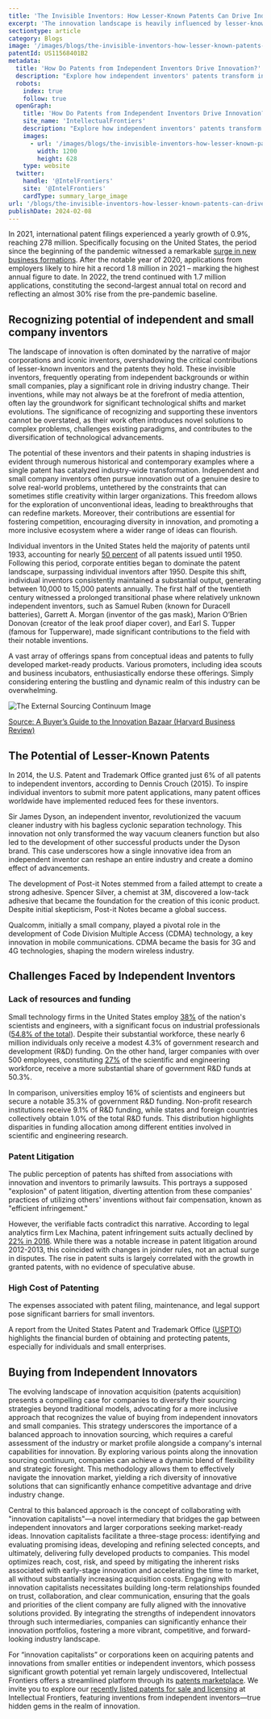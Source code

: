 ```yaml
---
title: 'The Invisible Inventors: How Lesser-Known Patents Can Drive Industry Change'
excerpt: 'The innovation landscape is heavily influenced by lesser-known, independent inventors whose contributions drive significant industry changes and technological advancements. Despite the overshadowing presence of large corporations, these inventors challenge existing paradigms and introduce novel solutions. Even after a shift to corporate patent dominance post-1950, individual inventors have remained a crucial, prolific source of patents, underscoring their ongoing impact.'
sectiontype: article
category: Blogs
image: '/images/blogs/the-invisible-inventors-how-lesser-known-patents-can-drive-industry-change-thumbnail.webp'
patentId: US11568401B2
metadata:
  title: 'How Do Patents from Independent Inventors Drive Innovation?'
  description: "Explore how independent inventors' patents transform industries, overcome challenges, and foster market diversity and innovation."
  robots:
    index: true
    follow: true
  openGraph:
    title: 'How Do Patents from Independent Inventors Drive Innovation? | IntellectualFrontiers'
    site_name: 'IntellectualFrontiers'
    description: "Explore how independent inventors' patents transform industries, overcome challenges, and foster market diversity and innovation."
    images:
      - url: '/images/blogs/the-invisible-inventors-how-lesser-known-patents-can-drive-industry-change-thumbnail.webp'
        width: 1200
        height: 628
    type: website
  twitter:
    handle: '@IntelFrontiers'
    site: '@IntelFrontiers'
    cardType: summary_large_image
url: '/blogs/the-invisible-inventors-how-lesser-known-patents-can-drive-industry-change'
publishDate: 2024-02-08
---
```


In 2021, international patent filings experienced a yearly growth of 0.9%, reaching 278 million. Specifically focusing on the United States, the period since the beginning of the pandemic witnessed a remarkable [surge in new business formations](https://eig.org/2022-business-formation/). After the notable year of 2020, applications from employers likely to hire hit a record 1.8 million in 2021 – marking the highest annual figure to date. In 2022, the trend continued with 1.7 million applications, constituting the second-largest annual total on record and reflecting an almost 30% rise from the pre-pandemic baseline.

## **Recognizing potential of independent and small company inventors**

The landscape of innovation is often dominated by the narrative of major corporations and iconic inventors, overshadowing the critical contributions of lesser-known inventors and the patents they hold. These invisible inventors, frequently operating from independent backgrounds or within small companies, play a significant role in driving industry change. Their inventions, while may not always be at the forefront of media attention, often lay the groundwork for significant technological shifts and market evolutions. The significance of recognizing and supporting these inventors cannot be overstated, as their work often introduces novel solutions to complex problems, challenges existing paradigms, and contributes to the diversification of technological advancements.

The potential of these inventors and their patents in shaping industries is evident through numerous historical and contemporary examples where a single patent has catalyzed industry-wide transformation. Independent and small company inventors often pursue innovation out of a genuine desire to solve real-world problems, untethered by the constraints that can sometimes stifle creativity within larger organizations. This freedom allows for the exploration of unconventional ideas, leading to breakthroughs that can redefine markets. Moreover, their contributions are essential for fostering competition, encouraging diversity in innovation, and promoting a more inclusive ecosystem where a wider range of ideas can flourish.

Individual inventors in the United States held the majority of patents until 1933, accounting for nearly [50 percent](https://invention.si.edu/persistence-american-independent-inventors) of all patents issued until 1950. Following this period, corporate entities began to dominate the patent landscape, surpassing individual inventors after 1950. Despite this shift, individual inventors consistently maintained a substantial output, generating between 10,000 to 15,000 patents annually. The first half of the twentieth century witnessed a prolonged transitional phase where relatively unknown independent inventors, such as Samuel Ruben (known for Duracell batteries), Garrett A. Morgan (inventor of the gas mask), Marion O’Brien Donovan (creator of the leak proof diaper cover), and Earl S. Tupper (famous for Tupperware), made significant contributions to the field with their notable inventions.

A vast array of offerings spans from conceptual ideas and patents to fully developed market-ready products. Various promoters, including idea scouts and business incubators, enthusiastically endorse these offerings. Simply considering entering the bustling and dynamic realm of this industry can be overwhelming.

<div class="flex flex-col items-center">

![The External Sourcing Continuum Image](/images/blogs/the-invisible-inventors-how-lesser-known-patents-can-drive-industry-change-image.webp)

<a class="text-base" href="https://hbr.org/2007/06/a-buyers-guide-to-the-innovation-bazaar" target="_blank" rel="noopener noreferrer">Source: A Buyer’s Guide to the Innovation Bazaar (Harvard Business Review)</a>

</div>

## **The Potential of Lesser-Known Patents**

In 2014, the U.S. Patent and Trademark Office granted just 6% of all patents to independent inventors, according to Dennis Crouch (2015). To inspire individual inventors to submit more patent applications, many patent offices worldwide have implemented reduced fees for these inventors.

Sir James Dyson, an independent inventor, revolutionized the vacuum cleaner industry with his bagless cyclonic separation technology. This innovation not only transformed the way vacuum cleaners function but also led to the development of other successful products under the Dyson brand. This case underscores how a single innovative idea from an independent inventor can reshape an entire industry and create a domino effect of advancements.

The development of Post-it Notes stemmed from a failed attempt to create a strong adhesive. Spencer Silver, a chemist at 3M, discovered a low-tack adhesive that became the foundation for the creation of this iconic product. Despite initial skepticism, Post-it Notes became a global success.

Qualcomm, initially a small company, played a pivotal role in the development of Code Division Multiple Access (CDMA) technology, a key innovation in mobile communications. CDMA became the basis for 3G and 4G technologies, shaping the modern wireless industry.

## **Challenges Faced by Independent Inventors**

### **Lack of resources and funding**

Small technology firms in the United States employ <a href="https://ipwatchdog.com/2014/04/25/why-patent-reform-harms-innovative-small-businesses/id=49260/" target="_blank" rel="noopener noreferrer">38%</a> of the nation's scientists and engineers, with a significant focus on industrial professionals (<a href="https://ipwatchdog.com/2014/04/25/why-patent-reform-harms-innovative-small-businesses/id=49260/" target="_blank" rel="noopener noreferrer">54.8% of the total</a>). Despite their substantial workforce, these nearly 6 million individuals only receive a modest 4.3% of government research and development (R&D) funding. On the other hand, larger companies with over 500 employees, constituting <a href="https://ipwatchdog.com/2014/04/25/why-patent-reform-harms-innovative-small-businesses/id=49260/" target="_blank" rel="noopener noreferrer">27%</a> of the scientific and engineering workforce, receive a more substantial share of government R&D funds at 50.3%.

In comparison, universities employ 16% of scientists and engineers but secure a notable 35.3% of government R&D funding. Non-profit research institutions receive 9.1% of R&D funding, while states and foreign countries collectively obtain 1.0% of the total R&D funds. This distribution highlights disparities in funding allocation among different entities involved in scientific and engineering research.

### **Patent Litigation**

The public perception of patents has shifted from associations with innovation and inventors to primarily lawsuits. This portrays a supposed "explosion" of patent litigation, diverting attention from these companies' practices of utilizing others' inventions without fair compensation, known as "efficient infringement."

However, the verifiable facts contradict this narrative. According to legal analytics firm Lex Machina, patent infringement suits actually declined by <a href="https://www.forbes.com/sites/davidpridham/2017/04/13/the-patent-litigation-lie/?sh=4945dc657ea9" target="_blank" rel="noopener noreferrer">22% in 2016</a>. While there was a notable increase in patent litigation around 2012-2013, this coincided with changes in joinder rules, not an actual surge in disputes. The rise in patent suits is largely correlated with the growth in granted patents, with no evidence of speculative abuse.

### **High Cost of Patenting**

The expenses associated with patent filing, maintenance, and legal support pose significant barriers for small inventors.

A report from the United States Patent and Trademark Office (<a href="https://www.uspto.gov/sites/default/files/aia_implementation/20120113-ippr_report.pdf" target="_blank" rel="noopener noreferrer">USPTO</a>) highlights the financial burden of obtaining and protecting patents, especially for individuals and small enterprises.

## **Buying from Independent Innovators**

The evolving landscape of innovation acquisition (patents acquisition) presents a compelling case for companies to diversify their sourcing strategies beyond traditional models, advocating for a more inclusive approach that recognizes the value of buying from independent innovators and small companies. This strategy underscores the importance of a balanced approach to innovation sourcing, which requires a careful assessment of the industry or market profile alongside a company's internal capabilities for innovation. By exploring various points along the innovation sourcing continuum, companies can achieve a dynamic blend of flexibility and strategic foresight. This methodology allows them to effectively navigate the innovation market, yielding a rich diversity of innovative solutions that can significantly enhance competitive advantage and drive industry change.

Central to this balanced approach is the concept of collaborating with "innovation capitalists"—a novel intermediary that bridges the gap between independent innovators and larger corporations seeking market-ready ideas. Innovation capitalists facilitate a three-stage process: identifying and evaluating promising ideas, developing and refining selected concepts, and ultimately, delivering fully developed products to companies. This model optimizes reach, cost, risk, and speed by mitigating the inherent risks associated with early-stage innovation and accelerating the time to market, all without substantially increasing acquisition costs. Engaging with innovation capitalists necessitates building long-term relationships founded on trust, collaboration, and clear communication, ensuring that the goals and priorities of the client company are fully aligned with the innovative solutions provided. By integrating the strengths of independent innovators through such intermediaries, companies can significantly enhance their innovation portfolios, fostering a more vibrant, competitive, and forward-looking industry landscape.

For “innovation capitalists” or corporations keen on acquiring patents and innovations from smaller entities or independent inventors, which possess significant growth potential yet remain largely undiscovered, Intellectual Frontiers offers a streamlined platform through its [patents marketplace](https://intellectualfrontiers.com/). We invite you to explore our [recently listed patents for sale and licensing](https://intellectualfrontiers.com/patent/) at Intellectual Frontiers, featuring inventions from independent inventors—true hidden gems in the realm of innovation.
